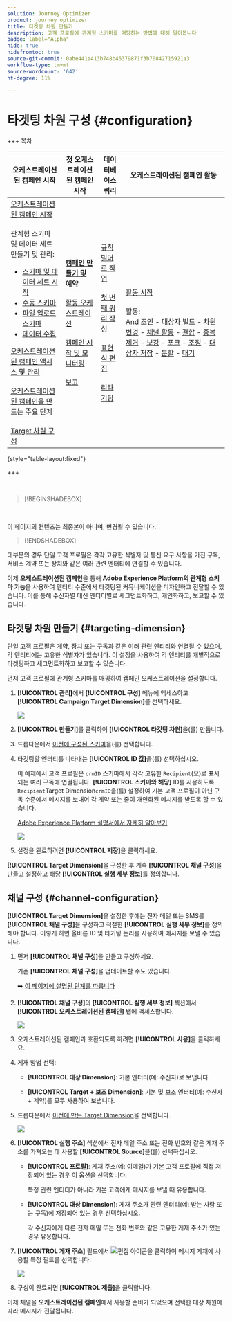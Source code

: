 ```yaml
---
solution: Journey Optimizer
product: journey optimizer
title: 타겟팅 차원 만들기
description: 고객 프로필에 관계형 스키마를 매핑하는 방법에 대해 알아봅니다
badge: label="Alpha"
hide: true
hidefromtoc: true
source-git-commit: 0abe441a413b748b46379871f3b70842715921a3
workflow-type: tm+mt
source-wordcount: '642'
ht-degree: 11%

---
```



# 타겟팅 차원 구성 {#configuration}

+++ 목차

| 오케스트레이션된 캠페인 시작 | 첫 오케스트레이션된 캠페인 시작 | 데이터베이스 쿼리 | 오케스트레이션된 캠페인 활동 |
|---|---|---|---|
| [오케스트레이션된 캠페인 시작](gs-orchestrated-campaigns.md)<br/><br/>관계형 스키마 및 데이터 세트 만들기 및 관리:</br> <ul><li>[스키마 및 데이터 세트 시작](gs-schemas.md)</li><li>[수동 스키마](manual-schema.md)</li><li>[파일 업로드 스키마](file-upload-schema.md)</li><li>[데이터 수집](ingest-data.md)</li></ul>[오케스트레이션된 캠페인 액세스 및 관리](access-manage-orchestrated-campaigns.md)<br/><br/>[오케스트레이션된 캠페인을 만드는 주요 단계](gs-campaign-creation.md)<br/><br/>[Target 차원 구성](target-dimension.md) | <b>[캠페인 만들기 및 예약](create-orchestrated-campaign.md)</b><br/><br/>[활동 오케스트레이션](orchestrate-activities.md)<br/><br/>[캠페인 시작 및 모니터링](start-monitor-campaigns.md)<br/><br/>[보고](reporting-campaigns.md) | [규칙 빌더로 작업](orchestrated-rule-builder.md)<br/><br/>[첫 번째 쿼리 작성](build-query.md)<br/><br/>[표현식 편집](edit-expressions.md)<br/><br/>[리타기팅](retarget.md) | [활동 시작](activities/about-activities.md)<br/><br/>활동:<br/>[And 조인](activities/and-join.md) - [대상자 빌드](activities/build-audience.md) - [차원 변경](activities/change-dimension.md) - [채널 활동](activities/channels.md) - [결합](activities/combine.md) - [중복 제거](activities/deduplication.md) - [보강](activities/enrichment.md) - [포크](activities/fork.md) - [조정](activities/reconciliation.md) - [대상자 저장](activities/save-audience.md) - [분할](activities/split.md) - [대기](activities/wait.md) |

{style="table-layout:fixed"}

+++


<br/>

>[!BEGINSHADEBOX]

</br>

이 페이지의 컨텐츠는 최종본이 아니며, 변경될 수 있습니다.

>[!ENDSHADEBOX]

대부분의 경우 단일 고객 프로필은 각각 고유한 식별자 및 통신 요구 사항을 가진 구독, 서비스 계약 또는 장치와 같은 여러 관련 엔터티에 연결할 수 있습니다.

이제 **오케스트레이션된 캠페인**&#x200B;을 통해 **Adobe Experience Platform의 관계형 스키마 기능**&#x200B;을 사용하여 엔터티 수준에서 타깃팅된 커뮤니케이션을 디자인하고 전달할 수 있습니다. 이를 통해 수신자별 대신 엔티티별로 세그먼트화하고, 개인화하고, 보고할 수 있습니다.

## 타겟팅 차원 만들기 {#targeting-dimension}

단일 고객 프로필은 계약, 장치 또는 구독과 같은 여러 관련 엔티티와 연결될 수 있으며, 각 엔티티에는 고유한 식별자가 있습니다. 이 설정을 사용하여 각 엔티티를 개별적으로 타겟팅하고 세그먼트화하고 보고할 수 있습니다.

먼저 고객 프로필에 관계형 스키마를 매핑하여 캠페인 오케스트레이션을 설정합니다.

1. **[!UICONTROL 관리]**&#x200B;에서 **[!UICONTROL 구성]** 메뉴에 액세스하고 **[!UICONTROL Campaign Target Dimension]**&#x200B;를 선택하세요.

   ![](assets/target-dimension-1.png)

1. **[!UICONTROL 만들기]**&#x200B;를 클릭하여 **[!UICONTROL 타깃팅 차원]**&#x200B;을(를) 만듭니다.

1. 드롭다운에서 [이전에 구성된 스키마](gs-schemas.md)&#x200B;을(를) 선택합니다.

1. 타깃팅할 엔터티를 나타내는 **[!UICONTROL ID 값]**&#x200B;을(를) 선택하십시오.

   이 예제에서 고객 프로필은 `crmID` 스키마에서 각각 고유한 `Recipient`(으)로 표시되는 여러 구독에 연결됩니다. **[!UICONTROL 스키마와 해당]** ID를 사용하도록 `Recipient`Target Dimension`crmID`을(를) 설정하여 기본 고객 프로필이 아닌 구독 수준에서 메시지를 보내어 각 계약 또는 줄이 개인화된 메시지를 받도록 할 수 있습니다.

   [Adobe Experience Platform 설명서에서 자세히 알아보기](https://experienceleague.adobe.com/en/docs/experience-platform/xdm/schema/composition#identity)

   ![](assets/target-dimension-2.png)

1. 설정을 완료하려면 **[!UICONTROL 저장]**&#x200B;을 클릭하세요.

**[!UICONTROL Target Dimension]**&#x200B;을 구성한 후 계속 **[!UICONTROL 채널 구성]**&#x200B;을 만들고 설정하고 해당 **[!UICONTROL 실행 세부 정보]**&#x200B;를 정의합니다.

## 채널 구성 {#channel-configuration}

**[!UICONTROL Target Dimension]**&#x200B;을 설정한 후에는 전자 메일 또는 SMS를 **[!UICONTROL 채널 구성]**&#x200B;을 구성하고 적절한 **[!UICONTROL 실행 세부 정보]**&#x200B;를 정의해야 합니다. 이렇게 하면 올바른 ID 및 타기팅 논리를 사용하여 메시지를 보낼 수 있습니다.

1. 먼저 **[!UICONTROL 채널 구성]**&#x200B;을 만들고 구성하세요.

   기존 **[!UICONTROL 채널 구성]**&#x200B;을 업데이트할 수도 있습니다.

   ➡️ [이 페이지에 설명된 단계를 따릅니다](../email/surface-personalization.md)

1. **[!UICONTROL 채널 구성]**&#x200B;의 **[!UICONTROL 실행 세부 정보]** 섹션에서 **[!UICONTROL 오케스트레이션된 캠페인]** 탭에 액세스합니다.

   ![](assets/target-dimension-3.png)

1. 오케스트레이션된 캠페인과 호환되도록 하려면 **[!UICONTROL 사용]**&#x200B;을 클릭하세요.

1. 게재 방법 선택:

   * **[!UICONTROL 대상 Dimension]**: 기본 엔터티(예: 수신자)로 보냅니다.

   * **[!UICONTROL Target + 보조 Dimension]**: 기본 및 보조 엔터티(예: 수신자 + 계약)를 모두 사용하여 보냅니다.

1. 드롭다운에서 [이전에 만든 Target Dimension](#targeting-dimension)을 선택합니다.

   ![](assets/target-dimension-4.png)

1. **[!UICONTROL 실행 주소]** 섹션에서 전자 메일 주소 또는 전화 번호와 같은 게재 주소를 가져오는 데 사용할 **[!UICONTROL Source]**&#x200B;을(를) 선택하십시오.

   * **[!UICONTROL 프로필]**: 게재 주소(예: 이메일)가 기본 고객 프로필에 직접 저장되어 있는 경우 이 옵션을 선택합니다.

     특정 관련 엔티티가 아니라 기본 고객에게 메시지를 보낼 때 유용합니다.

   * **[!UICONTROL 대상 Dimension]**: 게재 주소가 관련 엔터티(예: 받는 사람 또는 구독)에 저장되어 있는 경우 선택하십시오.

     각 수신자에게 다른 전자 메일 또는 전화 번호와 같은 고유한 게재 주소가 있는 경우 유용합니다.

1. **[!UICONTROL 게재 주소]** 필드에서 ![편집 아이콘](assets/do-not-localize/edit.svg)을 클릭하여 메시지 게재에 사용할 특정 필드를 선택합니다.

   ![](assets/target-dimension-4.png)

1. 구성이 완료되면 **[!UICONTROL 제출]**&#x200B;을 클릭합니다.

이제 채널을 **오케스트레이션된 캠페인**&#x200B;에서 사용할 준비가 되었으며 선택한 대상 차원에 따라 메시지가 전달됩니다.
